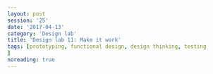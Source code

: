 ```yaml
--- 
layout: post 
session: '25' 
date: '2017-04-13' 
category: 'Design lab' 
title: 'Design lab 11: Make it work' 
tags: [prototyping, functional design, design thinking, testing			] 
noreading: true
--- 
```


<excerpt/>
